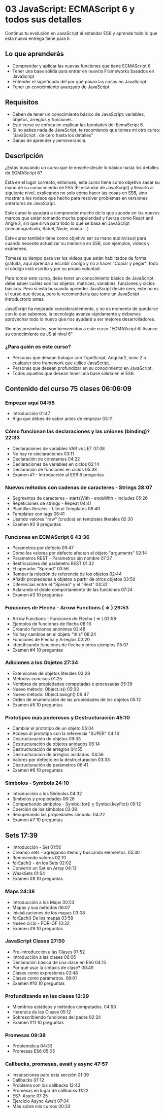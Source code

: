 # 03 JavaScript: ECMAScript 6 y todos sus detalles

Continua tu evolución en JavaScript al estándar ES6 y aprende todo lo que esta nueva entrega tiene para ti.

## Lo que aprenderás
* Comprender y aplicar las nuevas funciones que tiene ECMAScript 6
* Tener una base sólida para entrar en nuevos Frameworks basados en JavaScript
* Entender el significado del por qué pasan las cosas en JavaScript
* Tener un conocimiento avanzado de JavaScript

## Requisitos
* Deben de tener un conocimiento básico de JavaScript: variables, objetos, arreglos y funciones.
* Este curso se enfoca en explicar las bondades del EcmaScript 6.
* Si no sabes nada de JavaScript, te recomiendo que tomes mi otro curso: "JavaScript : de cero hasta los detalles"
* Ganas de aprender y perseverancia.

## Descripción
¿Estás buscando un curso que te enseñe desde lo básico hasta los detalles de ECMAScript 6?

Está en el lugar correcto, entonces, este curso tiene como objetivo sacar su mano de su conocimiento de ES5 (El estándar de JavaScript) y llevarlo al siguiente nivel, explicando no solo cómo hacer las cosas en SS6, sino mostrar a los rodeos que hecho para resolver problemas en versiones anteriores de JavaScript.

Este curso lo ayudará a comprender mucho de lo que sucede en los nuevos marcos que están tomando mucha popularidad y fuerza como React and Angle 2, sin que sirva para todo lo que se basa en JavaScript (mecanografiado, Babel, Node, iónico ...)

Este curso también tiene como objetivo ser su mano audiovisual para cuando necesite actualizar su memoria en SS6, con ejemplos, videos y exámenes.

Tómese su tiempo para ver los videos que están habilitados de forma gratuita, aquí aprenda a escribir código y no a hacer "Copiar y pegar", todo el código está escrito y por su propia voluntad.

Para tomar este curso, debe tener un conocimiento básico de JavaScript, debe saber cuáles son los objetos, matrices, variables, funciones y ciclos básicos. Pero si está buscando aprender JavaScript desde cero, este no es el curso que desea, pero le recomendaría que tome un JavaScript introductorio antes.

JavaScript ha mejorado considerablemente, y no es momento de quedarse con lo que sabemos, la tecnología avanza rápidamente y debemos aprovechar todo lo nuevo que nos ayudará a ser mejores desarrolladores.

Sin más preámbulos, son bienvenidos a este curso "ECMAScript 6: Avance su conocimiento de JS al nivel 6"

### ¿Para quién es este curso?
* Personas que desean trabajar con TypeScript, Angular2, ionic 2 o cualquier otro framework que utilice JavaScript.
* Personas que desean profundizar en su conocimiento en JavaScript.
* Todos aquellos que desean tener una base sólida en el ES6.

## Contenido del curso                                                                                      75 clases 06:06:09

### Empezar aquí                                                                                                         04:58
* Introducción                                                                                                           01:47
* Algo que debes de saber antes de empezar                                                                               03:11

### Cómo funcionan las declaraciones y las uniones (binding)?                                                            22:33
* Declaraciones de variables VAR vs LET                                                                                  07:08
* No hay re-declaraciones                                                                                                03:11
* Declaración de constantes                                                                                              04:22
* Declaraciones de variables en ciclos                                                                                   02:14
* Declaración de funciones en ciclos                                                                                     05:38
* Examen #1 - Introducción al ES6 8 preguntas

### Nuevos métodos con cadenas de caracteres - Strings                                                                   28:07
* Segmentos de caracteres - startsWith - endsWith - includes                                                             05:26
* Repeticiones de strings - Repeat                                                                                       04:41
* Plantillas literales - Literal Templates                                                                               08:49
* Templates con tags                                                                                                     06:41
* Usando valores "raw" (crudos) en templates literales                                                                   02:30
* Examen #2 8 preguntas

### Funciones en ECMAScript 6                                                                                            43:36
* Parametros por defecto                                                                                                 09:47
* Cómo los valores por defecto afectan el objeto "arguments"                                                             02:14
* Parametros REST - Parametros sin nombre                                                                                07:37
* Restricciones del parámetro REST                                                                                       01:32
* El operador "Spread"                                                                                                   03:56
* Romper la relación de referencia de los objetos                                                                        02:44
* Añadir propiedades a objetos a partir de otros objetos                                                                 03:50
* Diferencias entre el "Spread" y el "Rest"                                                                              04:32
* Aclarando el doble comportamiento de las funciones                                                                     07:24
* Examen #3 10 preguntas

### Funciones de Flecha - Arrow Functions ( => )                                                                         29:53
* Arrow Functions - Funciones de Flecha ( => )                                                                           02:58
* Ejemplos de funciones de flecha                                                                                        08:16
* Creando funciones anónimas                                                                                             02:48
* No hay cambios en el objeto "this"                                                                                     08:24
* Funciones de Flecha y Arreglos                                                                                         02:20
* Identificando funciones de flecha y otros ejemplos                                                                     05:07
* Examen #4 10 preguntas

### Adiciones a los Objetos                                                                                              27:34
* Extensiones de objetos literales                                                                                       03:28
* Métodos concisos                                                                                                       01:25
* Nombres de propiedades computadas o procesadas                                                                         05:39
* Nuevo método: Object.is()                                                                                              05:03
* Nuevo método: Object.assign()                                                                                          06:47
* Orden de enumeración de las propiedades de los objetos                                                                 05:12
* Examen #5 10 preguntas

### Prototipos más poderosos y Destructuración                                                                           45:10
* Cambiar el prototipo de un objeto                                                                                      05:04
* Acceso al prototipo con la referencia "SUPER"                                                                          04:14
* Destructuración de objetos                                                                                             09:33
* Destructuración de objetos anidados                                                                                    06:14
* Destructuración de arreglos                                                                                            04:55
* Destructuración de arreglos anidados.                                                                                  04:56
* Valores por defecto en la destructuración                                                                              03:33
* Destructuración de parámetros                                                                                          06:41
* Examen #6 10 preguntas

### Símbolos - Symbols                                                                                                   24:10
* Introducción a los Símbolos                                                                                            04:32
* Símbolos y propiedades                                                                                                 06:26
* Compartiendo símbolos - Symbol.for() y Symbol.keyFor()                                                                 05:12
* Coerción de los símbolos                                                                                               03:38
* Recuperando las propiedades símbolo.                                                                                   04:22
* Examen #7 10 preguntas

## Sets                                                                                                                  17:39
* Introducción - Set                                                                                                     01:50
* Creando sets - agregando items y buscando elementos.                                                                   05:30
* Removiendo valores                                                                                                     02:10
* forEach() - en los Sets                                                                                                02:02
* Convertir un Set en Array                                                                                              04:13
* WeakSets                                                                                                               01:54
* Examen #8 10 preguntas

### Maps                                                                                                                 24:38
* Introducción a los Maps                                                                                                00:53
* Mapas y sus métodos                                                                                                    06:07
* Inicializaciones de los mapas                                                                                          03:08
* forEach() De los mapas                                                                                                 03:58
* Nuevo ciclo - FOR-OF                                                                                                   10:32
* Examen #9 10 preguntas

### JavaScript Clases                                                                                                    27:50
* Pre-Introducción a las Clases                                                                                          07:52
* Introducción a las clases                                                                                              06:05
* Declaración básica de una clase en ES6                                                                                 04:15
* Por qué usar la sintaxis de clase?                                                                                     00:49
* Clases como expresiones                                                                                                02:48
* Clases como parámetros.                                                                                                06:01
* Examen #10 10 preguntas

### Profundizando en las clases                                                                                          12:29
* Miembros estáticos y métodos computados.                                                                               04:53
* Herencia de las Clases                                                                                                 05:12
* Sobrescribiendo funciones del padre                                                                                    02:24
* Examen #11 10 preguntas

### Promesas                                                                                                             09:38
* Problemática                                                                                                           04:33
* Promesas ES6                                                                                                           05:05

### Callbacks, promesas, await y async                                                                                   47:57
* Instalaciones para esta sección                                                                                        01:39
* Callbacks                                                                                                              07:12
* Problema con los callbacks                                                                                             12:42
* Promesas en lugar de callbacks                                                                                         11:22
* ES7: Async                                                                                                             07:25
* Ejercicio Async Await                                                                                                  07:04
* Más sobre mis cursos                                                                                                   00:33
